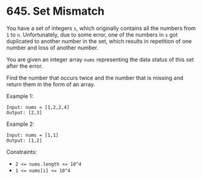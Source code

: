 # 645. Set Mismatch

You have a set of integers `s`, which originally contains all the numbers from `1` to `n`. Unfortunately, due to some error, one of the numbers in `s` got duplicated to another number in the set, which results in repetition of one number and loss of another number.

You are given an integer array `nums` representing the data status of this set after the error.

Find the number that occurs twice and the number that is missing and return them in the form of an array.

Example 1:

    Input: nums = [1,2,2,4]
    Output: [2,3]
    
Example 2:

    Input: nums = [1,1]
    Output: [1,2]

Constraints:

- `2 <= nums.length <= 10^4`
- `1 <= nums[i] <= 10^4`


